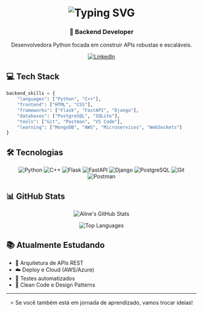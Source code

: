 <h1 align="center">
  <img src="https://readme-typing-svg.herokuapp.com?font=Fira+Code&size=30&duration=2500&pause=1000&color=FF69B4&center=true&vCenter=true&width=700&lines=Olá,+eu+sou+Aline+Acioly+👩‍💻" alt="Typing SVG" />
</h1>

<div align="center">

### 🚀 Backend Developer

Desenvolvedora Python focada em construir APIs robustas e escaláveis.

[![LinkedIn](https://img.shields.io/badge/-LinkedIn-0A66C2?style=for-the-badge&logo=linkedin&logoColor=white)](https://www.linkedin.com/in/aline-acioly-9217a7306/)

</div>

## 💻 Tech Stack

```python
backend_skills = {
    "languages": ["Python", "C++"],
    "frontend": ["HTML", "CSS"],
    "frameworks": ["Flask", "FastAPI", "Django"],
    "databases": ["PostgreSQL", "SQLite"],
    "tools": ["Git", "Postman", "VS Code"],
    "learning": ["MongoDB", "AWS", "Microservices", "WebSockets"]
}
```

## 🛠️ Tecnologias

<div align="center">

![Python](https://img.shields.io/badge/-Python-3776AB?style=for-the-badge&logo=python&logoColor=white)
![C++](https://img.shields.io/badge/-C++-00599C?style=for-the-badge&logo=c%2B%2B&logoColor=white)
![Flask](https://img.shields.io/badge/-Flask-000000?style=for-the-badge&logo=flask&logoColor=white)
![FastAPI](https://img.shields.io/badge/-FastAPI-009688?style=for-the-badge&logo=fastapi&logoColor=white)
![Django](https://img.shields.io/badge/-Django-092E20?style=for-the-badge&logo=django&logoColor=white)
![PostgreSQL](https://img.shields.io/badge/-PostgreSQL-336791?style=for-the-badge&logo=postgresql&logoColor=white)
![Git](https://img.shields.io/badge/-Git-F05032?style=for-the-badge&logo=git&logoColor=white)
![Postman](https://img.shields.io/badge/-Postman-FF6C37?style=for-the-badge&logo=postman&logoColor=white)

</div>


## 📊 GitHub Stats

<div align="center">
  
![Aline's GitHub Stats](https://github-readme-stats.vercel.app/api?username=alineanascimento&show_icons=true&theme=tokyonight&count_private=true&hide=stars)

![Top Languages](https://github-readme-stats.vercel.app/api/top-langs/?username=alineanascimento&layout=compact&theme=tokyonight&hide=jupyter%20notebook)

</div>

## 📚 Atualmente Estudando

- 🔨 Arquitetura de APIs REST
- ☁️ Deploy e Cloud (AWS/Azure)
- 🧪 Testes automatizados
- 🎨 Clean Code e Design Patterns

---

<div align="center">

⭐ Se você também está em jornada de aprendizado, vamos trocar ideias!

</div>
